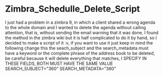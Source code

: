 # Zimbra_Schedulle_Delete_Script
I just had a problem in a zimbra 9, in which a client shared a wrong agenda to the whole domain and I wanted to delete the agenda without calling attention, that is, without sending the email warning that it was done, I found the method in the zimbra wiki but it is half complicated to do it by hand, so I decided to make a script of it :v, if you want to use it just keep in mind the following change this the seach_subject and the search_metadata must have a keyword or the complete phrase of the address book to be deleted, be careful because it will delete everything that matches, I SPECIFY IN THESE FIELDS, BOTH MUST HAVE THE SAME VALUE    SEARCH_SUBJECT="360"   SEARCH_METADATA="360" 
